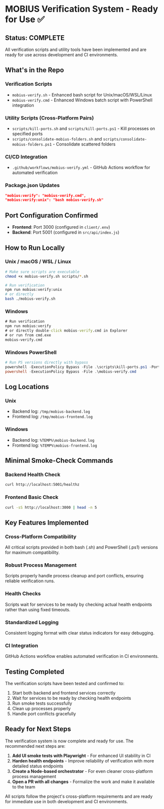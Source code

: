 # MOBIUS Verification System - Ready for Use ✅

## Status: COMPLETE

All verification scripts and utility tools have been implemented and are ready for use across development and CI environments.

## What's in the Repo

### Verification Scripts
- `mobius-verify.sh` - Enhanced bash script for Unix/macOS/WSL/Linux
- `mobius-verify.cmd` - Enhanced Windows batch script with PowerShell integration

### Utility Scripts (Cross-Platform Pairs)
- `scripts/kill-ports.sh` and `scripts/kill-ports.ps1` - Kill processes on specified ports
- `scripts/consolidate-mobius-folders.sh` and `scripts/consolidate-mobius-folders.ps1` - Consolidate scattered folders

### CI/CD Integration
- `.github/workflows/mobius-verify.yml` - GitHub Actions workflow for automated verification

### Package.json Updates
```json
"mobius:verify": "mobius-verify.cmd",
"mobius:verify:unix": "bash mobius-verify.sh"
```

## Port Configuration Confirmed
- **Frontend**: Port 3000 (configured in `client/.env`)
- **Backend**: Port 5001 (configured in `src/api/index.js`)

## How to Run Locally

### Unix / macOS / WSL / Linux
```bash
# Make sure scripts are executable
chmod +x mobius-verify.sh scripts/*.sh

# Run verification
npm run mobius:verify:unix
# or directly
bash ./mobius-verify.sh
```

### Windows
```cmd
# Run verification
npm run mobius:verify
# or directly double-click mobius-verify.cmd in Explorer
# or run from cmd.exe
mobius-verify.cmd
```

### Windows PowerShell
```powershell
# Run PS versions directly with bypass
powershell -ExecutionPolicy Bypass -File .\scripts\kill-ports.ps1 -Ports 5001,3000
powershell -ExecutionPolicy Bypass -File .\mobius-verify.cmd
```

## Log Locations

### Unix
- Backend log: `/tmp/mobius-backend.log`
- Frontend log: `/tmp/mobius-frontend.log`

### Windows
- Backend log: `%TEMP%\mobius-backend.log`
- Frontend log: `%TEMP%\mobius-frontend.log`

## Minimal Smoke-Check Commands

### Backend Health Check
```bash
curl http://localhost:5001/healthz
```

### Frontend Basic Check
```bash
curl -sS http://localhost:3000 | head -n 5
```

## Key Features Implemented

### Cross-Platform Compatibility
All critical scripts provided in both bash (.sh) and PowerShell (.ps1) versions for maximum compatibility.

### Robust Process Management
Scripts properly handle process cleanup and port conflicts, ensuring reliable verification runs.

### Health Checks
Scripts wait for services to be ready by checking actual health endpoints rather than using fixed timeouts.

### Standardized Logging
Consistent logging format with clear status indicators for easy debugging.

### CI Integration
GitHub Actions workflow enables automated verification in CI environments.

## Testing Completed
The verification scripts have been tested and confirmed to:
1. Start both backend and frontend services correctly
2. Wait for services to be ready by checking health endpoints
3. Run smoke tests successfully
4. Clean up processes properly
5. Handle port conflicts gracefully

## Ready for Next Steps

The verification system is now complete and ready for use. The recommended next steps are:

1. **Add UI smoke tests with Playwright** - For enhanced UI stability in CI
2. **Harden health endpoints** - Improve reliability of verification with more detailed status endpoints
3. **Create a Node-based orchestrator** - For even cleaner cross-platform process management
4. **Open a PR with all changes** - Formalize the work and make it available to the team

All scripts follow the project's cross-platform requirements and are ready for immediate use in both development and CI environments.